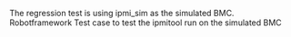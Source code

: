 The regression test is using ipmi_sim as the simulated BMC.
Robotframework Test case to test the ipmitool run on the simulated BMC 
